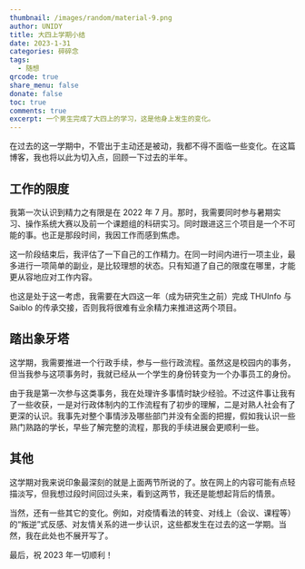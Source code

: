 ```yaml
---
thumbnail: /images/random/material-9.png
author: UNIDY
title: 大四上学期小结
date: 2023-1-31
categories: 碎碎念
tags:
  - 随想
qrcode: true
share_menu: false
donate: false
toc: true
comments: true
excerpt: 一个男生完成了大四上的学习，这是他身上发生的变化。
---
```


在过去的这一学期中，不管出于主动还是被动，我都不得不面临一些变化。在这篇博客，我也将以此为切入点，回顾一下过去的半年。

## 工作的限度

我第一次认识到精力之有限是在 2022 年 7 月。那时，我需要同时参与暑期实习、操作系统大赛以及前一个课题组的科研实习。同时跟进这三个项目是一个不可能的事。也正是那段时间，我因工作而感到焦虑。

这一阶段结束后，我评估了一下自己的工作精力。在同一时间内进行一项主业，最多进行一项简单的副业，是比较理想的状态。只有知道了自己的限度在哪里，才能更从容地应对工作内容。

也这是处于这一考虑，我需要在大四这一年（成为研究生之前）完成 THUInfo 与 Saiblo 的传承交接，否则我将很难有业余精力来推进这两个项目。

## 踏出象牙塔

这学期，我需要推进一个行政手续，参与一些行政流程。虽然这是校园内的事务，但当我参与这项事务时，我就已经从一个学生的身份转变为一个办事员工的身份。

由于我是第一次参与这类事务，我在处理许多事情时缺少经验。不过这件事让我有了一些收获，一是对行政体制内的工作流程有了初步的理解，二是对熟人社会有了更深的认识。我事先对整个事情涉及哪些部门并没有全面的把握，假如我认识一些熟门熟路的学长，早些了解完整的流程，那我的手续进展会更顺利一些。

## 其他

这学期对我来说印象最深刻的就是上面两节所说的了。放在网上的内容可能有点轻描淡写，但我想过段时间回过头来，看到这两节，我还是能想起背后的情景。

当然，还有一些其它的变化。例如，对疫情看法的转变、对线上（会议、课程等）的“叛逆”式反感、对友情关系的进一步认识，这些都发生在过去的这一学期。当然，我在此处也不展开写了。

最后，祝 2023 年一切顺利！

